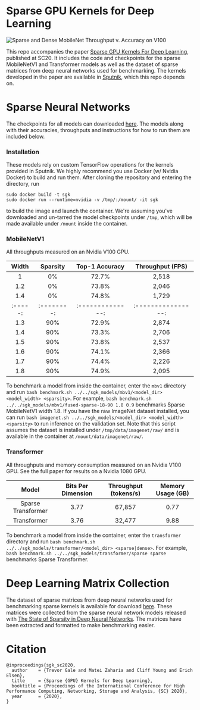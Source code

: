 # Sparse GPU Kernels for Deep Learning

![Sparse and Dense MobileNet Throughput v. Accuracy on V100](https://github.com/google-research/google-research/tree/master/state_of_sparsity/images/sparse_mbv1.png)

This repo accompanies the paper [Sparse GPU Kernels For Deep Learning](https://arxiv.org/abs/2006.10901), published at SC20. It includes the code and checkpoints for the sparse MobileNetV1 and Transformer models as well as the dataset of sparse matrices from deep neural networks used for benchmarking. The kernels developed in the paper are available in [Sputnik](https://github.com/google-research/sputnik), which this repo depends on.

# Sparse Neural Networks

The checkpoints for all models can downloaded [here](https://storage.googleapis.com/sgk-sc2020/sgk_models.tar.gz). The models along with their accuracies, throughputs and instructions for how to run them are included below.

### Installation

These models rely on custom TensorFlow operations for the kernels provided in Sputnik. We highly recommend you use Docker (w/ Nvidia Docker) to build and run them. After cloning the repository and entering the directory, run 

```
sudo docker build -t sgk
sudo docker run --runtime=nvidia -v /tmp/:/mount/ -it sgk
```

to build the image and launch the container. We're assuming you've downloaded and un-tarred the model checkpoints under `/tmp`, which will be made available under `/mount` inside the container.

### MobileNetV1

All throughputs measured on an Nvidia V100 GPU.

| Width | Sparsity | Top-1 Accuracy | Throughput (FPS) |
|:-----:|:--------:|:--------------:|:----------------:|
|   1   |    0%    |      72.7%     |       2,518      |
|  1.2  |    0%    |      73.8%     |       2,046      |
|  1.4  |    0%    |      74.8%     |       1,729      |
|:-----:|:--------:|:--------------:|:----------------:|
|  1.3  |    90%   |      72.9%     |       2,874      |
|  1.4  |    90%   |      73.3%     |       2,706      |
|  1.5  |    90%   |      73.8%     |       2,537      |
|  1.6  |    90%   |      74.1%     |       2,366      |
|  1.7  |    90%   |      74.4%     |       2,226      |
|  1.8  |    90%   |      74.9%     |       2,095      |

To benchmark a model from inside the container, enter the `mbv1` directory and run `bash benchmark.sh ../../sgk_models/mbv1/<model_dir> <model_width> <sparsity>`. For example, `bash benchmark.sh ../../sgk_models/mbv1/fused-sparse-18-90 1.8 0.9` benchmarks Sparse MobileNetV1 width 1.8. If you have the raw ImageNet dataset installed, you can run `bash imagenet.sh ../../sgk_models/<model_dir> <model_width> <sparsity>` to run inference on the validation set. Note that this script assumes the dataset is installed under `/tmp/data/imagenet/raw/` and is available in the container at `/mount/data/imagenet/raw/`.

### Transformer

All throughputs and memory consumption measured on an Nvidia V100 GPU. See the full paper for results on a Nvidia 1080 GPU.

|        Model       | Bits Per Dimension | Throughput (tokens/s) | Memory Usage (GB) |
|:------------------:|:------------------:|:---------------------:|:-----------------:|
| Sparse Transformer |        3.77        |         67,857        |        0.77       |
|     Transformer    |        3.76        |         32,477        |        9.88       |

To benchmark a model from inside the container, enter the `transformer` directory and run `bash benchmark.sh ../../sgk_models/transformer/<model_dir> <sparse|dense>`. For example, `bash benchmark.sh ../../sgk_models/transformer/sparse sparse` benchmarks Sparse Transformer.

# Deep Learning Matrix Collection

The dataset of sparse matrices from deep neural networks used for benchmarking sparse kernels is available for download [here](https://storage.googleapis.com/sgk-sc2020/dlmc.tar.gz). These matrices were collected from the sparse neural network models released with [The State of Sparsity in Deep Neural Networks](https://arxiv.org/abs/1902.09574). The matrices have been extracted and formatted to make benchmarking easier.

# Citation

```
@inproceedings{sgk_sc2020,
  author    = {Trevor Gale and Matei Zaharia and Cliff Young and Erich Elsen},
  title     = {Sparse {GPU} Kernels for Deep Learning},
  booktitle = {Proceedings of the International Conference for High Performance Computing, Networking, Storage and Analysis, {SC} 2020},
  year      = {2020},
}
```

